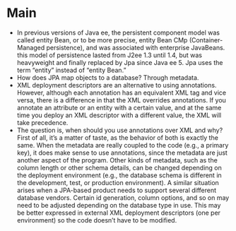 Main
===
* In previous versions of Java ee, the persistent component model was called entity Bean, or to be more precise, entity Bean CMp (Container-Managed persistence), and was associated with enterprise JavaBeans. this model of persistence lasted from J2ee 1.3 until 1.4, but was heavyweight and finally replaced by Jpa since Java ee 5. Jpa uses the term “entity” instead of “entity Bean.”
* How does JPA map objects to a database? Through metadata.
* XML deployment descriptors are an alternative to using annotations. However, although each annotation has
an equivalent XML tag and vice versa, there is a difference in that the XML overrides annotations. If you annotate an
attribute or an entity with a certain value, and at the same time you deploy an XML descriptor with a different value,
the XML will take precedence.
* The question is, when should you use annotations over XML and why? First of all, it’s a matter of taste, as the
behavior of both is exactly the same. When the metadata are really coupled to the code (e.g., a primary key), it does
make sense to use annotations, since the metadata are just another aspect of the program. Other kinds of metadata,
such as the column length or other schema details, can be changed depending on the deployment environment
(e.g., the database schema is different in the development, test, or production environment). A similar situation
arises when a JPA-based product needs to support several different database vendors. Certain id generation, column
options, and so on may need to be adjusted depending on the database type in use. This may be better expressed in
external XML deployment descriptors (one per environment) so the code doesn’t have to be modified.
